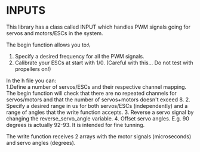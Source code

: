 # INPUTS
This library has a class called INPUT which handles PWM signals going for servos and motors/ESCs in the system.

The begin function allows you to:\
  1. Specify a desired frequency for all the PWM signals. 
  2. Calibrate your ESCs at start with 1/0. (Careful with this... Do not test with propellers on!)

In the h file you can:\
  1.Define a number of servos/ESCs and their respective channel mapping. 
  The begin function will check that there are no repeated channels for servos/motors 
  and that the number of servos+motors doesn't exceed 8.
  2. Specify a desired range in us for both servos/ESCs (independently) and
  a range of angles that the write function accepts.
  3. Reverse a servo signal by changing the reverse_servo_angle variable.
  4. Offset servo angles. E.g. 90 degrees is actually 92-93. It is intended for fine tunning.

The write function receives 2 arrays with the motor signals (microseconds) and servo angles (degrees). 
